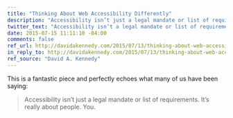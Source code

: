 ```yaml
---
title: "Thinking About Web Accessibility Differently"
description: "Accessibility isn’t just a legal mandate or list of requirements. It’s really about people. You."
twitter_text: "Accessibility isn’t a legal mandate or list of requirements. It’s about people."
date: 2015-07-15 11:11:10 -04:00
comments: false
ref_url: http://davidakennedy.com/2015/07/13/thinking-about-web-accessibility-differently/
in_reply_to: http://davidakennedy.com/2015/07/13/thinking-about-web-accessibility-differently/
ref_source: "David A. Kennedy"
---
```


This is a fantastic piece and perfectly echoes what many of us have been saying:

> Accessibility isn’t just a legal mandate or list of requirements. It’s really about people. You.